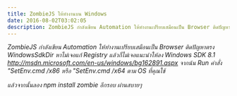 ```yaml
---
title: ZombieJS ให้ทำงานบน Windows
date: 2016-08-02T03:02:05
description: ZombieJS กำลังเขียน Automation ให้ทำงานเปรียบเสมือนเป็น Browser ติดปัญหาตรง WindowsSdkDir หาไม่เจอแก้ Registry แล้วก็ไม่เจอแนะนำให้ลงWindows SDK 8.1 http#//msdn.microsoft.com/en-us/windows/bg162891.as
---
```


<em>ZombieJS กำลังเขียน Automation ให้ทำงานเปรียบเสมือนเป็น Browser 
ติดปัญหาตรง WindowsSdkDir หาไม่เจอแก้ Registry แล้วก็ไม่เจอแนะนำให้ลง
Windows SDK 8.1 
http://msdn.microsoft.com/en-us/windows/bg162891.aspx
จากน้น Run คำสั่ง
"SetEnv.cmd /x86 หรือ "SetEnv.cmd /x64 ตาม OS ที่คุณใช้


แล้วจากนั้นลอง
npm install zombie อีกรอบ ผ่านสบายๆ
